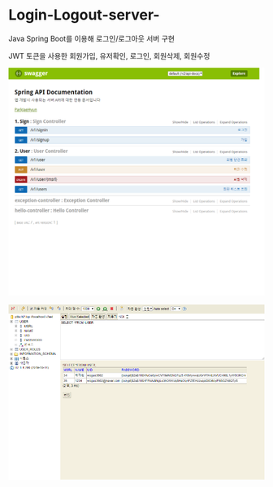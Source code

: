 # Login-Logout-server-
Java Spring Boot를 이용해 로그인/로그아웃 서버 구현

JWT 토큰을 사용한 회원가입, 유저확인, 로그인, 회원삭제, 회원수정 

![Swagger](./picture/swagger.png)

![h2](./picture/h2.png)
